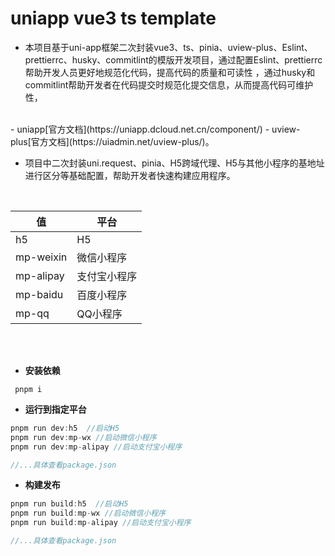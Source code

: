 # **uniapp** vue3 ts template

- 本项目基于uni-app框架二次封装vue3、ts、pinia、uview-plus、Eslint、prettierrc、husky、commitlint的模版开发项目，通过配置Eslint、prettierrc帮助开发人员更好地规范化代码，提高代码的质量和可读性 ，通过husky和commitlint帮助开发者在代码提交时规范化提交信息，从而提高代码可维护性，
<br/>
- uniapp[官方文档](https://uniapp.dcloud.net.cn/component/)
- uview-plus[官方文档](https://uiadmin.net/uview-plus/)。
<br/>

- 项目中二次封装uni.request、pinia、H5跨域代理、H5与其他小程序的基地址进行区分等基础配置，帮助开发者快速构建应用程序。


<br/>

值|平台
-|-|
h5|H5
mp-weixin|微信小程序
mp-alipay|支付宝小程序
mp-baidu|百度小程序
mp-qq|QQ小程序

<br/>
<br/>


- **安装依赖**

```
 pnpm i
```

- **运行到指定平台**

```javascript
pnpm run dev:h5  //启动H5
pnpm run dev:mp-wx //启动微信小程序
pnpm run dev:mp-alipay //启动支付宝小程序

//...具体查看package.json
```

- **构建发布**

```javascript
pnpm run build:h5  //启动H5
pnpm run build:mp-wx //启动微信小程序
pnpm run build:mp-alipay //启动支付宝小程序

//...具体查看package.json
```



